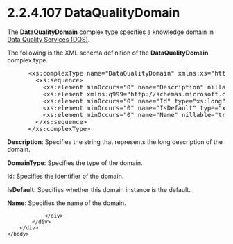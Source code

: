 <html dir="LTR" xmlns:mshelp="http://msdn.microsoft.com/mshelp" xmlns:ddue="http://ddue.schemas.microsoft.com/authoring/2003/5" xmlns:xlink="http://www.w3.org/1999/xlink" xmlns:tool="http://www.microsoft.com/tooltip">
    <head>
        <meta http-equiv="Content-Type" content="text/html; CHARSET=utf-8"></meta>
        <meta name="save" content="history"></meta>
        <title>2.2.4.107 DataQualityDomain</title>
        <xml>
            <mshelp:toctitle title="2.2.4.107 DataQualityDomain"></mshelp:toctitle>
            <mshelp:rltitle title="[MS-SSMDSWS-15]: DataQualityDomain"></mshelp:rltitle>
            <mshelp:keyword index="A" term="20440d2b-5636-4bce-a215-6b321c56e28c"></mshelp:keyword>
            <mshelp:attr name="DCSext.ContentType" value="open specification"></mshelp:attr>
            <mshelp:attr name="AssetID" value="20440d2b-5636-4bce-a215-6b321c56e28c"></mshelp:attr>
            <mshelp:attr name="TopicType" value="kbRef"></mshelp:attr>
            <mshelp:attr name="DCSext.Title" value="[MS-SSMDSWS-15]: DataQualityDomain" />
        </xml>
    </head>
    <body>
        <div id="header">
            <h1 class="heading">2.2.4.107 DataQualityDomain</h1>
        </div>
        <div id="mainSection">
            <div id="mainBody">
                <div id="allHistory" class="saveHistory"></div>
                <div id="sectionSection0" class="section" name="collapseableSection">
                    

<p>The <b>DataQualityDomain</b> complex type specifies a
knowledge domain in <a href="ad350219-f30b-4bac-99e5-6477986f9a7a.md#gt_496f453f-e293-48d7-b1dd-b17794ff1688">Data
Quality Services (DQS)</a>.</p>

<p>The following is the XML schema definition of the <b>DataQualityDomain</b>
complex type.</p>

<dl>
<dd>
<div><pre> &lt;xs:complexType name=&quot;DataQualityDomain&quot; xmlns:xs=&quot;http://www.w3.org/2001/XMLSchema&quot;&gt;
   &lt;xs:sequence&gt;
     &lt;xs:element minOccurs=&quot;0&quot; name=&quot;Description&quot; nillable=&quot;true&quot; type=&quot;xs:string&quot; /&gt;
     &lt;xs:element xmlns:q999=&quot;http://schemas.microsoft.com/sqlserver/masterdataservices/2009/09&quot; minOccurs=&quot;0&quot; name=&quot;DomainType&quot; type=&quot;q999:DomainType&quot; /&gt;
     &lt;xs:element minOccurs=&quot;0&quot; name=&quot;Id&quot; type=&quot;xs:long&quot; /&gt;
     &lt;xs:element minOccurs=&quot;0&quot; name=&quot;IsDefault&quot; type=&quot;xs:boolean&quot; /&gt;
     &lt;xs:element minOccurs=&quot;0&quot; name=&quot;Name&quot; nillable=&quot;true&quot; type=&quot;xs:string&quot; /&gt;
   &lt;/xs:sequence&gt;
 &lt;/xs:complexType&gt;
</pre></div>
</dd></dl>

<p><b>Description</b>: Specifies the string that
represents the long description of the domain.</p>

<p><b>DomainType</b>: Specifies the type of the domain.</p>

<p><b>Id</b>: Specifies the identifier of the domain.</p>

<p><b>IsDefault</b>: Specifies whether this domain
instance is the default.</p>

<p><b>Name</b>: Specifies the name of the domain.</p>


                </div>
            </div>
        </div>
    </body>
</html>